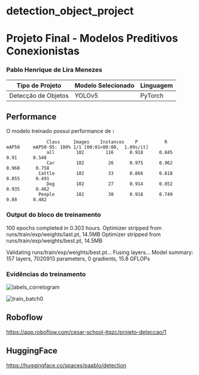 # detection_object_project

# Projeto Final - Modelos Preditivos Conexionistas

### Pablo Henrique de Lira Menezes

|**Tipo de Projeto**|**Modelo Selecionado**|**Linguagem**|
|--|--|--|
|Detecção de Objetos| YOLOv5|PyTorch|

## Performance

O modelo treinado possui performance de **:**
                
                   Class     Images    Instances    P          R         mAP50     mAP50-95: 100% 1/1 [00:01<00:00,  1.09s/it]
                   all        102        116      0.918      0.845       0.91      0.548
                   Car        102         26      0.975      0.962      0.968      0.758
                Cattle        102         33      0.866      0.818      0.855      0.491
                   Dog        102         27      0.914      0.852      0.935      0.462
                People        102         30      0.918      0.749       0.88      0.482


### Output do bloco de treinamento

100 epochs completed in 0.303 hours.
Optimizer stripped from runs/train/exp/weights/last.pt, 14.5MB
Optimizer stripped from runs/train/exp/weights/best.pt, 14.5MB

Validating runs/train/exp/weights/best.pt...
Fusing layers... 
Model summary: 157 layers, 7020913 parameters, 0 gradients, 15.8 GFLOPs

### Evidências do treinamento

![labels_correlogram](https://user-images.githubusercontent.com/110351146/199569425-d6dbaa98-908e-49f8-af3d-3f567e69ff6e.jpg)

![train_batch0](https://user-images.githubusercontent.com/110351146/199569369-37d7955f-eebf-40ee-bf46-b47b60a1aa7d.jpg)


## Roboflow

https://app.roboflow.com/cesar-school-jtqzc/projeto-deteccao/1

## HuggingFace

https://huggingface.co/spaces/paablo/detection

